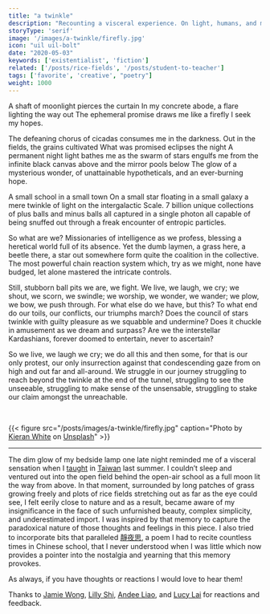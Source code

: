 ```yaml
---
title: "a twinkle"
description: "Recounting a visceral experience. On light, humans, and meaning."
storyType: 'serif'
image: '/images/a-twinkle/firefly.jpg'
icon: "uil uil-bolt"
date: "2020-05-03"
keywords: ['existentialist', 'fiction']
related: ['/posts/rice-fields', '/posts/student-to-teacher']
tags: ['favorite', 'creative', "poetry"]
weight: 1000
---
```


A shaft of moonlight pierces the curtain
In my concrete abode, a flare lighting the way out
The ephemeral promise draws me
like a firefly I seek my hopes.

The defeaning chorus of cicadas
consumes me in the darkness.
Out in the fields, the grains cultivated
What was promised eclipses the night
A permanent night light bathes me
as the swarm of stars engulfs me
from the infinite black canvas above
and the mirror pools below
The glow of a mysterious wonder,
of unattainable hypotheticals, and an ever-burning hope.

A small school in a small town
On a small star floating in a small galaxy
a mere twinkle of light on the intergalactic Scale.
7 billion unique collections of plus balls and minus balls
all captured in a single photon
all capable of being snuffed out
through a freak encounter of entropic particles.

So what are we?
Missionaries of intelligence as we profess,
blessing a heretical world full of its absence.
Yet the dumb laymen,
a grass here, a beetle there, a star out somewhere
form quite the coalition in the collective.
The most powerful chain reaction system
which, try as we might, none have budged,
let alone mastered the intricate controls.

Still, stubborn ball pits we are, we fight.
We live, we laugh, we cry;
we shout, we scorn, we swindle;
we worship, we wonder, we wander;
we plow, we bow, we push through.
For what else do we have, but this?
To what end do our toils, our conflicts, our triumphs march?
Does the council of stars twinkle with guilty pleasure as we squabble and undermine?
Does it chuckle in amusement as we dream and surpass?
Are we the interstellar Kardashians,
forever doomed to entertain, never to ascertain?

So we live, we laugh we cry;
we do all this and then some,
for that is our only protest,
our only insurrection against that condescending gaze
from on high and out far and all-around.
We struggle in our journey
struggling to reach beyond the twinkle at the end of the tunnel,
struggling to see the unseeable,
struggling to make sense of the unsensable,
struggling to stake our claim amongst the unreachable.

<br/>

{{< figure src="/posts/images/a-twinkle/firefly.jpg" caption="Photo by [Kieran White](https://unsplash.com/@kierancwhite?utm_source=unsplash&utm_medium=referral&utm_content=creditCopyText) on [Unsplash](https://unsplash.com/s/photos/twinkle?utm_source=unsplash&utm_medium=referral&utm_content=creditCopyText)" >}}

---

The dim glow of my bedside lamp one late night reminded me of a visceral sensation when I [taught](/posts/student-to-teacher) in [Taiwan](/posts/rice-fields) last summer. I couldn’t sleep and ventured out into the open field behind the open-air school as a full moon lit the way from above. In that moment, surrounded by long patches of grass growing freely and plots of rice fields stretching out as far as the eye could see, I felt eerily close to nature and as a result, became aware of my insignificance in the face of such unfurnished beauty, complex simplicity, and underestimated import. I was inspired by that memory to capture the paradoxical nature of those thoughts and feelings in this piece. I also tried to incorporate bits that paralleled [靜夜思](https://en.wikipedia.org/wiki/Quiet_Night_Thought), a poem I had to recite countless times in Chinese school, that I never understood when I was little which now provides a pointer into the nostalgia and yearning that this memory provokes.

As always, if you have thoughts or reactions I would love to hear them!

Thanks to [Jamie Wong](http://jamie-wong.com/), [Lilly Shi](https://shiwolfblog.wordpress.com/), [Andee Liao](https://medium.com/@andeeliao), and [Lucy Lai](https://lucyblogs.wordpress.com/) for reactions and feedback.
